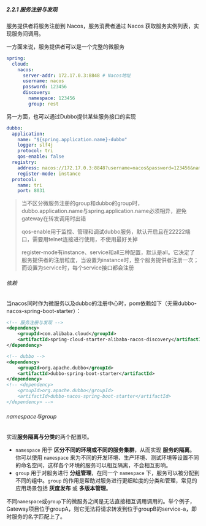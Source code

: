 ##### 2.2.1 服务注册与发现

服务提供者将服务注册到 Nacos，服务消费者通过 Nacos 获取服务实例列表，实现服务间调用。

一方面来说，服务提供者可以是一个完整的微服务

```yml
spring:
  cloud:
    nacos:
      server-addr: 172.17.0.3:8848 # Nacos地址
      username: nacos
      password: 123456
      discovery:
        namespace: 123456
        group: rest
```

另一方面，也可以通过Dubbo提供某些服务接口的实现

```yml
dubbo:
  application:
    name: "${spring.application.name}-dubbo"
    logger: slf4j
    protocol: tri
    qos-enable: false
  registry:
    address: nacos://172.17.0.3:8848?username=nacos&password=123456&namespace=123456&group=dubbo
  	register-mode: instance
  protocol:
    name: tri
    port: 8031
```

> 当不区分微服务注册的group和dubbo的group时，dubbo.application.name与spring.application.name必须相异，避免gateway在转发调用时出错
>
> qos-enable用于监控、管理和调试dubbo服务，默认开启且在22222端口，需要用telnet连接进行使用，不使用最好关掉
>
> register-mode有instance、service和all三种配置，默认是all。它决定了服务提供者的注册粒度，当设置为instance时，整个服务提供者注册一次；而设置为service时，每个service接口都会注册

###### 依赖

当nacos同时作为微服务以及dubbo的注册中心时，pom依赖如下（无需dubbo-nacos-spring-boot-starter）：

```xml
<!-- 服务注册与发现 -->
<dependency>
    <groupId>com.alibaba.cloud</groupId>
    <artifactId>spring-cloud-starter-alibaba-nacos-discovery</artifactId>
</dependency>

<!-- dubbo -->
<dependency>
    <groupId>org.apache.dubbo</groupId>
    <artifactId>dubbo-spring-boot-starter</artifactId>
</dependency>
<!-- <dependency>
    <groupId>org.apache.dubbo</groupId>
    <artifactId>dubbo-nacos-spring-boot-starter</artifactId>
</dependency> -->
```

###### namespace与group

实现**服务隔离与分类**的两个配置项。

- `namespace` 用于 **区分不同的环境或不同的服务集群**，从而实现 **服务的隔离**。你可以使用 `namespace` 来为不同的开发环境、生产环境、测试环境等设置不同的命名空间，这样各个环境的服务可以相互隔离，不会相互影响。
- `group` 用于对服务进行 **分组管理**，在同一个 `namespace` 下，服务可以被分配到不同的组中。`group` 的作用是帮助对服务进行更细粒度的分类和管理，常见的应用场景包括 **灰度发布** 或 **多版本管理**。

不同`namespace`或`group`下的微服务之间是无法直接相互调用调用的。举个例子，Gateway项目位于groupA，则它无法将请求转发到位于groupB的service-a，即时服务的名字匹配上了。